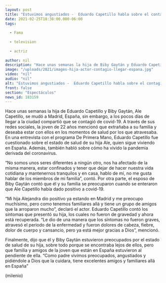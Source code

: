 ```yaml
---
layout: post
title: "Estuvimos angustiados -  Eduardo Capetillo habla sobre el contagio de covid-19 de su hija"
date: 2021-02-25T18:38:00.000-06:00
tags:
  
  - Fama
  
  - television
  
  - actriz
  
author: nil
description: "Hace unas semanas la hija de Biby Gaytán y Eduardo Capetillo, Ale, se contagió de covid-19 en España; el actor dio a conocer cómo vivió este momento. "
image: "/uploads/2021/images-hija-actor-contagio-llegar-espana.jpg"
video: "nil"
audio: "nil"
alt: "Estuvimos angustiados -  Eduardo Capetillo habla sobre el contagio de covid-19 de su hija"
front: false
section: "Espectáculos"
news_id: 183159
---
```


Hace unas semanas la hija de Eduardo Capetillo y Biby Gaytán, Ale Capetillo, se mudó a Madrid, España, sin embargo, a los pocos días de llegar a la ciudad compartió que se contagió de covid-19. A través de sus redes sociales, la joven de 22 años mencionó que extrañaba a su familia y deseaba estar con ellos en los momentos de salud por los que atravesaba. En una entrevista con el programa De Primera Mano, Eduardo Capetillo fue cuestionado sobre el estado de salud de su hija Ale, quien sigue viviendo en España. Además, también habló sobre cómo ha vivido la pandemia derivada del coronavirus. 

“No somos unos seres diferentes a ningún otro, nos ha afectado de la misma manera, estar confinados y tener que dejar de hacer nuestra vida cotidiana y mantenernos tranquilos y en casa, hablo de mí, no me gusta hablar de los miembros de mi familia”, contó. Por otra parte, el esposo de Biby Gaytán contó que él y su familia se preocuparon cuando se enteraron que Ale Capetillo había dado positivo a covid-19. 

“Mi hija Alejandra dio positivo ya estando en Madrid y me preocupo muchísimo, pero como tenemos familiares allá y tiene un grupo de amigos que la arroparon mucho”, declaró el actor. Eduardo Capetillo contó los síntomas que presentó su hija, los cuales no fueron de gravedad y ahora está recuperada. “Le dio de una manera que los síntomas no fueron graves, atravesó el periodo de la enfermedad y fueron dolores de cabeza, fiebre, dolor de cuerpo y cansancio, pero ya está mejor gracias a Dios”, mencionó. 

Finalmente, dijo que él y Biby Gaytán estuvieron preocupados por el estado de salud de su hija, sobre todo porque se encontraba lejos de ellos, pero que familia y amigos de la joven que están en España estuvieron al pendiente de ella. “Como padre vivimos preocupados, angustiados y pidiéndole a Dios que la cuidara, tiene excelentes amigos y familiares allá en España” 

(milenio)